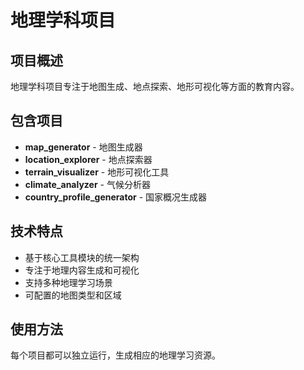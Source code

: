# 地理学科项目

## 项目概述
地理学科项目专注于地图生成、地点探索、地形可视化等方面的教育内容。

## 包含项目
- **map_generator** - 地图生成器
- **location_explorer** - 地点探索器
- **terrain_visualizer** - 地形可视化工具
- **climate_analyzer** - 气候分析器
- **country_profile_generator** - 国家概况生成器

## 技术特点
- 基于核心工具模块的统一架构
- 专注于地理内容生成和可视化
- 支持多种地理学习场景
- 可配置的地图类型和区域

## 使用方法
每个项目都可以独立运行，生成相应的地理学习资源。
